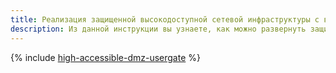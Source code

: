 ```yaml
---
title: Реализация защищенной высокодоступной сетевой инфраструктуры с выделением DMZ на основе UserGate NGFW
description: Из данной инструкции вы узнаете, как можно развернуть защищенную высокодоступную сетевую инфраструктуру с выделением DMZ на основе UserGate Next-Generation Firewall.
---
```


{% include [high-accessible-dmz-usergate](../../_tutorials/routing/high-accessible-dmz-usergate.md) %}